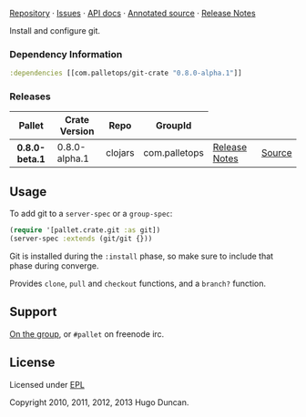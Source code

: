 [Repository](https://github.com/pallet/git-crate) &#xb7;
[Issues](https://github.com/pallet/git-crate/issues) &#xb7;
[API docs](http://palletops.com/git-crate/0.8/api) &#xb7;
[Annotated source](http://palletops.com/git-crate/0.8/annotated/uberdoc.html) &#xb7;
[Release Notes](https://github.com/pallet/git-crate/blob/develop/ReleaseNotes.md)

Install and configure git.

### Dependency Information

```clj
:dependencies [[com.palletops/git-crate "0.8.0-alpha.1"]]
```

### Releases

<table>
<thead>
  <tr><th>Pallet</th><th>Crate Version</th><th>Repo</th><th>GroupId</th></tr>
</thead>
<tbody>
  <tr>
    <th>0.8.0-beta.1</th>
    <td>0.8.0-alpha.1</td>
    <td>clojars</td>
    <td>com.palletops</td>
    <td><a href='https://github.com/pallet/git-crate/blob/git-0.8.0-alpha.1/ReleaseNotes.md'>Release Notes</a></td>
    <td><a href='https://github.com/pallet/git-crate/blob/git-0.8.0-alpha.1/'>Source</a></td>
  </tr>
</tbody>
</table>

## Usage

To add git to a `server-spec` or a `group-spec`:

```clj
(require '[pallet.crate.git :as git])
(server-spec :extends (git/git {}))
```

Git is installed during the `:install` phase, so make sure to include
that phase during converge.

Provides `clone`, `pull` and `checkout` functions, and a `branch?` function.

## Support

[On the group](http://groups.google.com/group/pallet-clj), or `#pallet` on
freenode irc.

## License

Licensed under [EPL](http://www.eclipse.org/legal/epl-v10.html)

Copyright 2010, 2011, 2012, 2013 Hugo Duncan.
